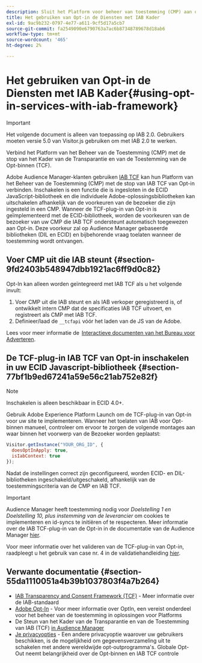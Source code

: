 ```yaml
---
description: Sluit het Platform voor beheer van toestemming (CMP) aan op de plug-in voor Audience Manager van de plug-in Opt-in voor IAB Transparency and Consent Framework (TCF).
title: Het gebruiken van Opt-in de Diensten met IAB Kader
exl-id: 9ac9b232-0797-4e77-a611-9cf5d17a5cb7
source-git-commit: fa2549090e6790763a7ac6b87348789678d18ab6
workflow-type: tm+mt
source-wordcount: '465'
ht-degree: 2%

---
```


# Het gebruiken van Opt-in de Diensten met IAB Kader{#using-opt-in-services-with-iab-framework}

>[!IMPORTANT]
>
>Het volgende document is alleen van toepassing op IAB 2.0. Gebruikers moeten versie 5.0 van Visitor.js gebruiken om met IAB 2.0 te werken.

Verbind het Platform van het Beheer van de Toestemming (CMP) met de stop van het Kader van de Transparantie en van de Toestemming van de Opt-binnen (TCF).

Adobe Audience Manager-klanten gebruiken [IAB TCF](https://iabtechlab.com/standards/gdpr-transparency-and-consent-framework/) kan hun Platform van het Beheer van de Toestemming (CMP) met de stop van IAB TCF van Opt-in verbinden. Inschakelen is een functie die is ingesloten in de ECID JavaScript-bibliotheek en die individuele Adobe-oplossingsbibliotheken kan uitschakelen afhankelijk van de voorkeuren van de bezoeker die zijn ingesteld in een CMP. Wanneer de TCF-plug-in van Opt-in is geïmplementeerd met de ECID-bibliotheek, worden de voorkeuren van de bezoeker van uw CMP die IAB TCF ondersteunt automatisch toegewezen aan Opt-in. Deze voorkeur zal op Audience Manager gebaseerde bibliotheken (DIL en ECID) en bijbehorende vraag toelaten wanneer de toestemming wordt ontvangen.

## Voer CMP uit die IAB steunt {#section-9fd2403b548947dbb1921ac6ff9d0c82}

Opt-In kan alleen worden geïntegreerd met IAB TCF als u het volgende invult:

1. Voer CMP uit die IAB steunt en als IAB verkoper geregistreerd is, of ontwikkelt intern CMP dat de specificaties IAB TCF uitvoert, en registreert als CMP met IAB TCF.
1. Definieer/laad de `__tcfapi` vóór het laden van de JS van de Adobe.

Lees voor meer informatie de  [Interactieve documenten van het Bureau voor Adverteren](https://github.com/InteractiveAdvertisingBureau/GDPR-Transparency-and-Consent-Framework/blob/master/TCFv2/TCF-Implementation-Guidelines.md).

## De TCF-plug-in IAB TCF van Opt-in inschakelen in uw ECID Javascript-bibliotheek {#section-77bf1b9ed67241a59e56c21ab752e82f}

>[!NOTE]
>
>Inschakelen is alleen beschikbaar in ECID 4.0+.

Gebruik Adobe Experience Platform Launch om de TCF-plug-in van Opt-in voor uw site te implementeren. Wanneer het toelaten van IAB voor Opt-binnen manueel, controleer om ervoor te zorgen de volgende montages aan waar binnen het voorwerp van de Bezoeker worden geplaatst:

```javascript
Visitor.getInstance("YOUR_ORG_ID", {  
  doesOptInApply: true,
  isIabContext: true
});
```

Nadat de instellingen correct zijn geconfigureerd, worden ECID- en DIL-bibliotheken ingeschakeld/uitgeschakeld, afhankelijk van de toestemmingscriteria van de CMP en IAB TCF.

>[!IMPORTANT]
>
>Audience Manager heeft toestemming nodig voor *Doelstelling 1 en Doelstelling 10, plus instemming van de leverancier* om cookies te implementeren en id-syncs te initiëren of te respecteren. Meer informatie over de IAB TCF-plug-in van de Opt-in in de documentatie van de Audience Manager [hier](https://docs.adobe.com/help/en/audience-manager/user-guide/overview/gdpr/aam-iab-plugin.html).

Voor meer informatie over het valideren van de TCF-plug-in van Opt-in, raadpleegt u het gebruik van case nr. 4 in de validatiehandleiding [hier](../../implementation-guides/opt-in-service/testing-optin-and-iab-plugin.md#section-ca5c6f92fbdf4fd29b4acb6b644efbd0).

## Verwante documentatie {#section-55da1110051a4b39b1037803f4a7b264}

* [IAB Transparency and Consent Framework (TCF)](https://iabtechlab.com/standards/gdpr-transparency-and-consent-framework/) - Meer informatie over de IAB-standaard
* [Adobe Opt-In](../../implementation-guides/opt-in-service/optin-overview.md#concept-f9b5db0d27a245fbadd3e19162319360) - Voor meer informatie over OptIn, een vereist onderdeel voor het beheer van de toestemming in oplossingen voor Platforms
* De Steun van het Kader van de Transparantie en van de Toestemming van IAB (TCF) [in Audience Manager](https://experienceleague.adobe.com/docs/audience-manager/user-guide/overview/data-privacy/consent-management/aam-iab-plugin.html)
* [Je privacyopties](https://www.adobe.com/nl/privacy/opt-out.html#customeruse) - Een andere privacyoptie waarover uw gebruikers beschikken, is de mogelijkheid om gegevensverzameling uit te schakelen met andere wereldwijde opt-outprogramma&#39;s. Globale Opt-Out neemt belangrijkheid over de Opt-binnen en IAB TCF controle
